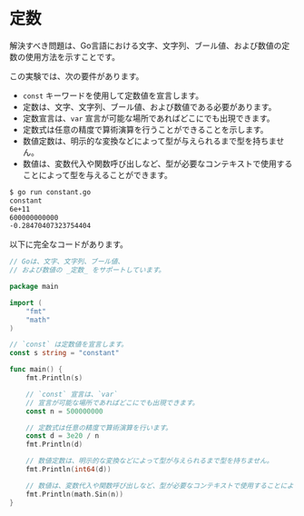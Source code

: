 # 定数

解決すべき問題は、Go言語における文字、文字列、ブール値、および数値の定数の使用方法を示すことです。

この実験では、次の要件があります。

- `const` キーワードを使用して定数値を宣言します。
- 定数は、文字、文字列、ブール値、および数値である必要があります。
- 定数宣言は、`var` 宣言が可能な場所であればどこにでも出現できます。
- 定数式は任意の精度で算術演算を行うことができることを示します。
- 数値定数は、明示的な変換などによって型が与えられるまで型を持ちません。
- 数値は、変数代入や関数呼び出しなど、型が必要なコンテキストで使用することによって型を与えることができます。

```sh
$ go run constant.go
constant
6e+11
600000000000
-0.28470407323754404
```

以下に完全なコードがあります。

```go
// Goは、文字、文字列、ブール値、
// および数値の _定数_ をサポートしています。

package main

import (
	"fmt"
	"math"
)

// `const` は定数値を宣言します。
const s string = "constant"

func main() {
	fmt.Println(s)

	// `const` 宣言は、`var`
	// 宣言が可能な場所であればどこにでも出現できます。
	const n = 500000000

	// 定数式は任意の精度で算術演算を行います。
	const d = 3e20 / n
	fmt.Println(d)

	// 数値定数は、明示的な変換などによって型が与えられるまで型を持ちません。
	fmt.Println(int64(d))

	// 数値は、変数代入や関数呼び出しなど、型が必要なコンテキストで使用することによって型を与えることができます。たとえば、ここでは `math.Sin` は `float64` を期待しています。
	fmt.Println(math.Sin(n))
}

```
